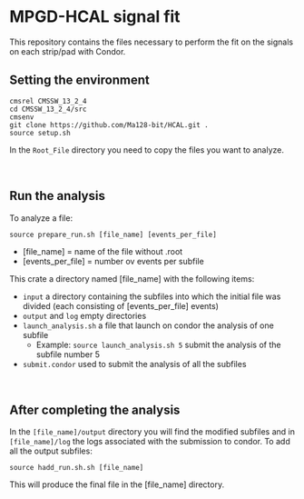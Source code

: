 # MPGD-HCAL signal fit
This repository contains the files necessary to perform the fit on the signals on each strip/pad with Condor.

## Setting the environment

```
cmsrel CMSSW_13_2_4
cd CMSSW_13_2_4/src
cmsenv
git clone https://github.com/Ma128-bit/HCAL.git .
source setup.sh
```
In the `Root_File` directory you need to copy the files you want to analyze.
<p>&nbsp;</p>

## Run the analysis 
To analyze a file:
```
source prepare_run.sh [file_name] [events_per_file]
```
* [file_name] = name of the file without .root
* [events_per_file] = number ov events per subfile

This crate a directory named [file_name] with the following items:
* `input` a directory containing the subfiles into which the initial file was divided (each consisting of [events_per_file] events)
* `output` and `log` empty directories
* `launch_analysis.sh` a file that launch on condor the analysis of one subfile
  * Example: `source launch_analysis.sh 5` submit the analysis of the subfile number 5
* `submit.condor` used to submit the analysis of all the subfiles

<p>&nbsp;</p>

## After completing the analysis
In the `[file_name]/output` directory you will find the modified subfiles and in `[file_name]/log` the logs associated with the submission to condor.
To add all the output subfiles:
```
source hadd_run.sh.sh [file_name]
```
This will produce the final file in the [file_name] directory.

<p>&nbsp;</p>
